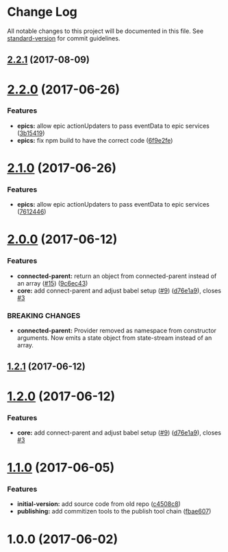 # Change Log

All notable changes to this project will be documented in this file. See [standard-version](https://github.com/conventional-changelog/standard-version) for commit guidelines.

<a name="2.2.1"></a>
## [2.2.1](https://github.com/LinasMatkasse/planck-state/compare/v2.2.0...v2.2.1) (2017-08-09)



<a name="2.2.0"></a>
# [2.2.0](https://github.com/LinasMatkasse/planck-state/compare/v2.0.0...v2.2.0) (2017-06-26)


### Features

* **epics:** allow epic actionUpdaters to pass eventData to epic services ([3b15419](https://github.com/LinasMatkasse/planck-state/commit/3b15419))
* **epics:** fix npm build to have the correct code ([6f9e2fe](https://github.com/LinasMatkasse/planck-state/commit/6f9e2fe))



<a name="2.1.0"></a>
# [2.1.0](https://github.com/LinasMatkasse/planck-state/compare/v2.0.0...v2.1.0) (2017-06-26)


### Features

* **epics:** allow epic actionUpdaters to pass eventData to epic services ([7612446](https://github.com/LinasMatkasse/planck-state/commit/7612446))



<a name="2.0.0"></a>
# [2.0.0](https://github.com/LinasMatkasse/planck-state/compare/v1.1.0...v2.0.0) (2017-06-12)


### Features

* **connected-parent:** return an object from connected-parent instead of an array ([#15](https://github.com/LinasMatkasse/planck-state/issues/15)) ([9c6ec43](https://github.com/LinasMatkasse/planck-state/commit/9c6ec43))
* **core:** add connect-parent and adjust babel setup ([#9](https://github.com/LinasMatkasse/planck-state/issues/9)) ([d76e1a9](https://github.com/LinasMatkasse/planck-state/commit/d76e1a9)), closes [#3](https://github.com/LinasMatkasse/planck-state/issues/3)


### BREAKING CHANGES

* **connected-parent:** Provider removed as namespace from constructor arguments. Now emits a state object
from state-stream instead of an array.



<a name="1.2.1"></a>
## [1.2.1](https://github.com/LinasMatkasse/planck-state/compare/v1.2.0...v1.2.1) (2017-06-12)



<a name="1.2.0"></a>
# [1.2.0](https://github.com/LinasMatkasse/planck-state/compare/v1.1.0...v1.2.0) (2017-06-12)


### Features

* **core:** add connect-parent and adjust babel setup ([#9](https://github.com/LinasMatkasse/planck-state/issues/9)) ([d76e1a9](https://github.com/LinasMatkasse/planck-state/commit/d76e1a9)), closes [#3](https://github.com/LinasMatkasse/planck-state/issues/3)



<a name="1.1.0"></a>
# [1.1.0](https://github.com/LinasMatkasse/planck-state/compare/v1.0.0...v1.1.0) (2017-06-05)


### Features

* **initial-version:**  add source code from old repo ([c4508c8](https://github.com/LinasMatkasse/planck-state/commit/c4508c8))
* **publishing:** add commitizen tools to the publish tool chain ([fbae607](https://github.com/LinasMatkasse/planck-state/commit/fbae607))



<a name="1.0.0"></a>
# 1.0.0 (2017-06-02)
